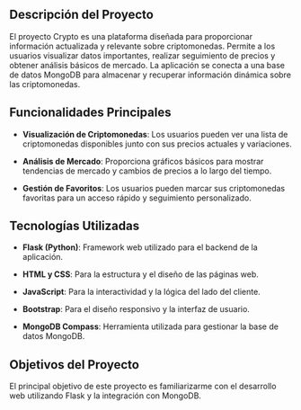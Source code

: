 ## Descripción del Proyecto

El proyecto Crypto es una plataforma diseñada para proporcionar información actualizada y relevante sobre criptomonedas. Permite a los usuarios visualizar datos importantes, realizar seguimiento de precios y obtener análisis básicos de mercado. La aplicación se conecta a una base de datos MongoDB para almacenar y recuperar información dinámica sobre las criptomonedas.

## Funcionalidades Principales

- **Visualización de Criptomonedas**: Los usuarios pueden ver una lista de criptomonedas disponibles junto con sus precios actuales y variaciones.
  
- **Análisis de Mercado**: Proporciona gráficos básicos para mostrar tendencias de mercado y cambios de precios a lo largo del tiempo.
  
- **Gestión de Favoritos**: Los usuarios pueden marcar sus criptomonedas favoritas para un acceso rápido y seguimiento personalizado.

## Tecnologías Utilizadas

- **Flask (Python)**: Framework web utilizado para el backend de la aplicación.
  
- **HTML y CSS**: Para la estructura y el diseño de las páginas web.
  
- **JavaScript**: Para la interactividad y la lógica del lado del cliente.
  
- **Bootstrap**: Para el diseño responsivo y la interfaz de usuario.
  
- **MongoDB Compass**: Herramienta utilizada para gestionar la base de datos MongoDB.

## Objetivos del Proyecto

El principal objetivo de este proyecto es familiarizarme con el desarrollo web utilizando Flask y la integración con MongoDB. 
